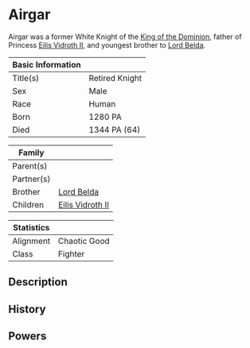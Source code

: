 # Airgar

Airgar was a former White Knight of the [King of the Dominion](aluuard_vidroth.md), father of Princess [Eilis Vidroth II](eilis_vidroth.md), and youngest brother to [Lord Belda](saywin_belda.md).

| Basic Information | |
| - | - |
| Title(s) | Retired Knight |
| Sex | Male |
| Race | Human |
| Born | 1280 PA |
| Died | 1344 PA (64) |

| Family | |
| - | - |
| Parent(s) | |
| Partner(s) | |
| Brother | [Lord Belda](saywin_belda.md) |
| Children | [Eilis Vidroth II](eilis_vidroth.md) |

| Statistics | |
| - | - |
| Alignment | Chaotic Good |
| Class | Fighter |

## Description

## History

## Powers